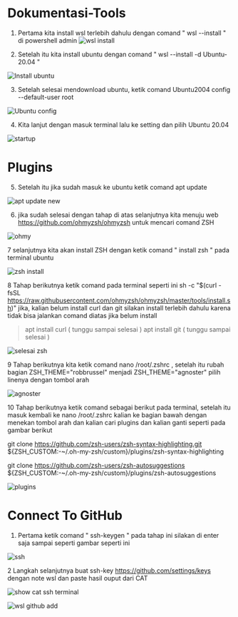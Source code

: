 # Dokumentasi-Tools
1. Pertama kita install wsl terlebih dahulu dengan comand " wsl --install " di powershell admin
![wsl install](https://user-images.githubusercontent.com/113918395/193439896-7e0d9059-6e2a-4f89-b7fa-4f69ee4cb755.png)

2. Setelah itu kita install ubuntu dengan comand " wsl --install -d Ubuntu-20.04 "

![Install ubuntu](https://user-images.githubusercontent.com/113918395/193439928-4b51aabf-7ac0-4c15-a16b-e323aab05d05.png)

3. Setelah selesai mendownload ubuntu, ketik comand Ubuntu2004 config --default-user root 

![Ubuntu config](https://user-images.githubusercontent.com/113918395/193439998-4cdf1937-4503-4584-a27d-9a3e3316b685.png)

4. Kita lanjut dengan masuk terminal lalu ke setting dan pilih Ubuntu 20.04

![startup](https://user-images.githubusercontent.com/113918395/193440049-e8932273-9de0-413e-bd01-6d96f1ade7c0.png)

# Plugins

5. Setelah itu jika sudah masuk ke ubuntu ketik comand apt update 

![apt update new](https://user-images.githubusercontent.com/113918395/193440799-2efd9be3-820d-46db-8bf0-c4b661fab4d2.png)

6. jika sudah selesai dengan tahap di atas selanjutnya kita menuju web https://github.com/ohmyzsh/ohmyzsh untuk mencari comand ZSH

![ohmy](https://user-images.githubusercontent.com/113918395/193440918-0049c2b6-6a9b-40e4-9abe-fdab5bb94c95.png)

7 selanjutnya kita akan install ZSH dengan ketik comand " install zsh " pada terminal ubuntu

![zsh install](https://user-images.githubusercontent.com/113918395/193440977-9048177c-59ef-4bb7-98fd-526214740493.png)

8 Tahap berikutnya ketik comand pada terminal seperti ini sh -c "$(curl -fsSL https://raw.githubusercontent.com/ohmyzsh/ohmyzsh/master/tools/install.sh)" 
jika, kalian belum install curl dan git silakan install terlebih dahulu karena tidak bisa jalankan comand diatas jika belum install

>apt install curl ( tunggu sampai selesai )
>apt install git  ( tunggu sampai selesai )

![selesai zsh](https://user-images.githubusercontent.com/113918395/193441880-babfe245-826a-4acb-bf85-377ada98f525.png)

9 Tahap berikutnya kita ketik comand nano /root/.zshrc , setelah itu rubah bagian ZSH_THEME="robbrussel" menjadi ZSH_THEME="agnoster" 
pilih linenya dengan tombol arah

![agnoster](https://user-images.githubusercontent.com/113918395/193442344-960d4c91-3436-4f90-a101-10f7ae4d7a8e.png)

10 Tahap berikutnya ketik comand sebagai berikut pada terminal, setelah itu masuk kembali ke nano /root/.zshrc kalian ke bagian bawah dengan menekan tombol arah dan kalian cari plugins dan kalian ganti seperti pada gambar berikut

git clone https://github.com/zsh-users/zsh-syntax-highlighting.git ${ZSH_CUSTOM:-~/.oh-my-zsh/custom}/plugins/zsh-syntax-highlighting

git clone https://github.com/zsh-users/zsh-autosuggestions ${ZSH_CUSTOM:-~/.oh-my-zsh/custom}/plugins/zsh-autosuggestions

![plugins](https://user-images.githubusercontent.com/113918395/193443047-91831b98-8085-42fe-8086-06a122162a29.png)


# Connect To GitHub

1. Pertama ketik comand " ssh-keygen " pada tahap ini silakan di enter saja sampai seperti gambar seperti ini

![ssh](https://user-images.githubusercontent.com/113918395/193443677-2ad2e465-785e-4564-9125-1b3647864d28.png)


2 Langkah selanjutnya buat ssh-key https://github.com/settings/keys dengan note wsl dan paste hasil ouput dari CAT

![show cat ssh terminal](https://user-images.githubusercontent.com/113918395/193443980-09950d14-aab8-46bb-bffc-10eb1abf5377.png)

![wsl github add](https://user-images.githubusercontent.com/113918395/193444041-882759db-94fa-45b8-b989-1c88b33ecd6e.png)
